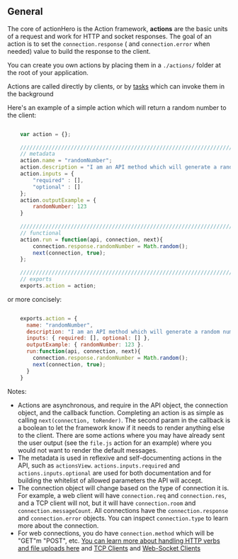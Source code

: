 ## General

The core of actionHero is the Action framework, **actions** are the basic units of a request and work for HTTP and socket responses.  The goal of an action is to set the `connection.response` ( and `connection.error` when needed) value to build the response to the client.

You can create you own actions by placing them in a `./actions/` folder at the root of your application.

Actions are called directly by clients, or by [tasks](https://github.com/evantahler/actionHero/wiki/Tasks) which can invoke them in the background

Here's an example of a simple action which will return a random number to the client:

```javascript

	var action = {};
	
	/////////////////////////////////////////////////////////////////////
	// metadata
	action.name = "randomNumber";
	action.description = "I am an API method which will generate a random number";
	action.inputs = {
		"required" : [],
		"optional" : []
	};
	action.outputExample = {
		randomNumber: 123
	}
	
	/////////////////////////////////////////////////////////////////////
	// functional
	action.run = function(api, connection, next){
		connection.response.randomNumber = Math.random();
		next(connection, true);
	};
	
	/////////////////////////////////////////////////////////////////////
	// exports
	exports.action = action;
```

or more concisely: 


```javascript

	exports.action = {
	  name: "randomNumber",
	  description: "I am an API method which will generate a random number",
	  inputs: { required: [], optional: [] },
	  outputExample: { randomNumber: 123 }.
	  run:function(api, connection, next){
		connection.response.randomNumber = Math.random();
		next(connection, true);
	  }
	}

```

Notes:


* Actions are asynchronous, and require in the API object, the connection object, and the callback function.  Completing an action is as simple as calling `next(connection, toRender)`.  The second param in the callback is a boolean to let the framework know if it needs to render anything else to the client.  There are some actions where you may have already sent the user output (see the `file.js` action for an example) where you would not want to render the default messages.
* The metadata is used in reflexive and self-documenting actions in the API, such as `actionsView`.  `actions.inputs.required` and `actions.inputs.optional` are used for both documentation and for building the whitelist of allowed parameters the API will accept.  
* The connection object will change based on the type of connection it is.  For example, a web client will have `connection.req` and `connection.res`, and a TCP client will not, but it will have `connection.room` and `connection.messageCount`.  All connections have the `connection.response` and `connection.error` objects.  You can inspect `connection.type` to learn more about the connection.
* For web connections, you do have `connection.method` which will be "GET"m "POST", etc.  [You can learn more about handling HTTP verbs and file uploads here](https://github.com/evantahler/actionHero/wiki/Web-Clients) and [TCP Clients](https://github.com/evantahler/actionHero/wiki/TCP-Clients) and [Web-Socket Clients](https://github.com/evantahler/actionHero/wiki/Web-Socket-Clients)